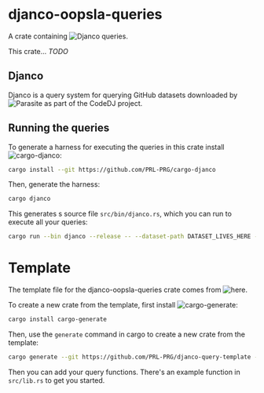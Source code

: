 # djanco-oopsla-queries

A crate containing ![Djanco](https://github.com/PRL-PRG/djanco) queries.

This crate... *TODO*

## Djanco

Djanco is a query system for querying GitHub datasets downloaded by 
![Parasite](https://github.com/PRL-PRG/codedj-parasite) as part of the CodeDJ
project.

## Running the queries

To generate a harness for executing the queries in this crate install 
![cargo-djanco](https://github.com/PRL-PRG/cargo-djanco):

```bash
cargo install --git https://github.com/PRL-PRG/cargo-djanco
```

Then, generate the harness:

```bash
cargo djanco
``` 

This generates s source file `src/bin/djanco.rs`, which you can run to execute all your queries:

```bash
cargo run --bin djanco --release -- --dataset-path DATASET_LIVES_HERE --output-path WRITE_RESULTS_HERE 
```

# Template

The template file for the djanco-oopsla-queries crate comes from 
![here](https://github.com/PRL-PRG/djanco-query-template). 

To create a new crate from the template, first install 
![cargo-generate](https://github.com/cargo-generate/cargo-generate):

```bash
cargo install cargo-generate
```

Then, use the `generate` command in cargo to create a new crate from the 
template:

```bash
cargo generate --git https://github.com/PRL-PRG/djanco-query-template --name my-query-crate
```

Then you can add your query functions. There's an example function in 
`src/lib.rs` to get you started.

